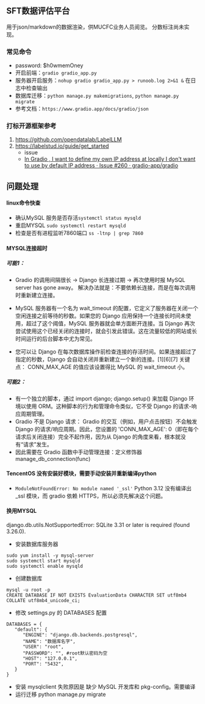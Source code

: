 ## SFT数据评估平台
用于json/markdown的数据渲染，供MUCFC业务人员阅览。
分数标注尚未实现。
### 常见命令
- password: $h0wmemOney
- 开启前端：`gradio gradio_app.py`
- 服务器开启服务：`nohup gradio gradio_app.py > runoob.log 2>&1 &` 在日志中检查输出
- 数据库迁移：`python manage.py makemigrations`, `python manage.py migrate`
- 参考文档：`https://www.gradio.app/docs/gradio/json`

### 打标开源框架参考
1. https://github.com/opendatalab/LabelLLM
2. https://labelstud.io/guide/get_started
   * issue
   * [In Gradio , I want to define my own IP address at locally I don&#39;t want to use by default IP address · Issue #260 · gradio-app/gradio](https://github.com/gradio-app/gradio/issues/260)
## 问题处理
#### linux命令快查
- 确认MySQL 服务是否存活`systemctl status mysqld`
- 重启MYSQL `sudo systemctl restart mysqld`
- 检查是否有进程监听7860端口 `ss -ltnp | grep 7860`
#### MYSQL连接超时
##### 可能1：
- Gradio 的调用间隔很长 → Django 长连接过期 → 再次使用时报 MySQL server has gone away。
解决办法就是：不要依赖长连接，而是在每次调用时重新建立连接。

- MySQL 服务器有一个名为 wait_timeout 的配置，它定义了服务器在关闭一个空闲连接之前等待的秒数。如果您的 Django 应用保持一个连接长时间未使用，超过了这个阈值，MySQL 服务器就会单方面断开连接。当 Django 再次尝试使用这个已经关闭的连接时，就会引发此错误。这在流量较低的网站或长时间运行的后台脚本中尤为常见。

- 您可以让 Django 在每次数据库操作前检查连接的存活时间。如果连接超过了指定的秒数，Django 会自动关闭并重新建立一个新的连接。[1][6][7]
关键点： CONN_MAX_AGE 的值应该设置得比 MySQL 的 wait_timeout 小。

##### 可能2：
- 有一个独立的脚本，通过 import django; django.setup() 来加载 Django 环境以使用 ORM。这种脚本的行为和管理命令类似，它不受 Django 的请求-响应周期管理。
- Gradio 不是 Django 请求： Gradio 的交互（例如，用户点击按钮）不会触发 Django 的请求/响应周期。因此，您设置的 'CONN_MAX_AGE': 0（即在每个请求后关闭连接）完全不起作用，因为从 Django 的角度来看，根本就没有“请求”发生。
- 因此需要在 Gradio 函数中手动管理连接：定义修饰器manage_db_connection(func)
#### TencentOS 没有安装好模块，需要手动安装并重新编译python
* `ModuleNotFoundError: No module named '_ssl'` Python 3.12 没有编译出 _ssl 模块，而 gradio 依赖 HTTPS，所以必须先解决这个问题。
#### 换用MYSQL
django.db.utils.NotSupportedError: SQLite 3.31 or later is required (found 3.26.0).
- 安装数据库服务器
```
sudo yum install -y mysql-server
sudo systemctl start mysqld
sudo systemctl enable mysqld
```
- 创建数据库
```
mysql -u root -p
CREATE DATABASE IF NOT EXISTS EvaluationData CHARACTER SET utf8mb4 COLLATE utf8mb4_unicode_ci;
```
- 修改 settings.py 的 DATABASES 配置
```
DATABASES = {
   "default": {
      "ENGINE": "django.db.backends.postgresql",
      "NAME": "数据库名字",
      "USER": "root",
      "PASSWORD": "", #root默认密码为空
      "HOST": "127.0.0.1",
      "PORT": "5432",
   }
}
```
- 安装 mysqlclient 失败原因是 缺少 MySQL 开发库和 pkg-config。需要编译
- 运行迁移 python manage.py migrate
